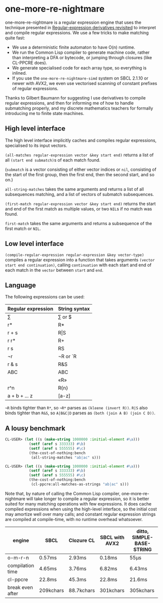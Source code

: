 # one-more-re-nightmare

one-more-re-nightmare is a regular expression engine that uses the
technique presented in [Regular-expression derivatives
revisited](https://www.ccs.neu.edu/home/turon/re-deriv.pdf) to
interpret and compile regular expressions. We use a few tricks to make
matching quite fast:

- We use a deterministic finite automaton to have O(n) runtime.
- We run the Common Lisp compiler to generate machine code, rather
  than interpreting a DFA or bytecode, or jumping through closures
  (like CL-PPCRE does).
- We generate specialised code for each array type, so everything is
  inlined.
- If you use the `one-more-re-nightmare-simd` system on SBCL 2.1.10 or
  newer with AVX2, we even use vectorised scanning of constant
  prefixes of regular expressions.

Thanks to Gilbert Baumann for suggesting I use derivatives to compile
regular expressions, and then for informing me of how to handle
submatching properly, and my discrete mathematics teachers for
formally introducing me to finite state machines.

## High level interface

The high level interface implicitly caches and compiles regular expressions,
specialised to its input vectors. 

`(all-matches regular-expression vector &key start end)` returns a list of all
`(start end submatch)`s of each match found.

(`submatch` is a vector consisting of either vector indices or `nil`,
consisting of the start of the first group, then the first end, then the second
start, and so on.)

`all-string-matches` takes the same arguments and returns a list of all 
subsequences matching, and a list of vectors of submatch subsequences.

`(first-match regular-expression vector &key start end)` returns the start and 
end of the first match as multiple values, or two `NIL`s if no match was found.

`first-match` takes the same arguments and returns a subsequence of the first 
match or `NIL`.

## Low level interface

`(compile-regular-expression regular-expression &key vector-type)` compiles a
regular expression into a function that takes arguments 
`(vector start end continuation)`, calling `continuation` with each start and
end of each match in the `vector` between `start` and `end`.

## Language

The following expressions can be used:

| Regular expression | String syntax |
|--------------------|---------------|
| ∑                  | ∑ or $        |
| r*                 | R*            |
| r + s              | R\|S          |
| r r*               | R+            |
| r s                | RS            |
| ¬r                 | ¬R or `R      |
| r & s              | R&S           |
| ABC                | ABC           |
|                    | «R»           |
| r^n                | R{n}          |
| a + b + ... z      | [a-z]         |


`¬R` binds tighter than `R*`, so `¬R*` parses as `(kleene (invert R))`.
`R|S` also binds tighter than `R&S`, so `A|B&C|D` parses as 
`(both (join A B) (join C D))`.

## A lousy benchmark

```lisp
CL-USER> (let ((s (make-string 1000000 :initial-element #\a)))
           (setf (aref s 333333) #\b)
           (setf (aref s 555555) #\c)
           (the-cost-of-nothing:bench
            (all-string-matches "ab|ac" s)))

CL-USER> (let ((s (make-string 1000000 :initial-element #\a)))
           (setf (aref s 333333) #\b)
           (setf (aref s 555555) #\c)
           (the-cost-of-nothing:bench
            (cl-ppcre:all-matches-as-strings "ab|ac" s)))
```

Note that, by nature of calling the Common Lisp compiler,
one-more-re-nightmare will take longer to compile a regular
expression, so it is better suited for many matching operations with
few expressions. It does cache compiled expressions when using the
high-level interface, so the initial cost may amortize well over many
calls; and constant regular expression strings are compiled at
compile-time, with no runtime overhead whatsoever.

| engine           | SBCL      | Clozure CL | SBCL with AVX2 | ditto, SIMPLE-BASE-STRING |
|------------------|-----------|------------|----------------|---------------------------|
| o-m-r-n          | 0.57ms    | 2.93ms     | 0.18ms         | 55µs                      |
| compilation time | 4.65ms    | 3.76ms     | 6.82ms         | 6.43ms                    |
| cl-ppcre         | 22.8ms    | 45.3ms     | 22.8ms         | 21.6ms                    |
| break even after | 209kchars | 88.7kchars | 301kchars      | 305kchars                 |
